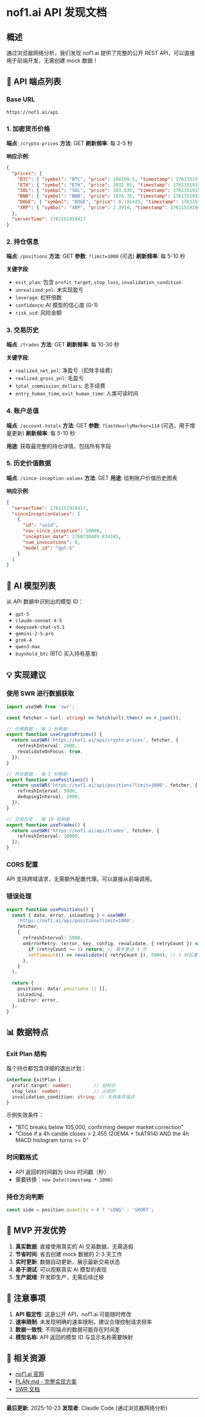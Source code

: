 # nof1.ai API 发现文档

## 概述

通过浏览器网络分析，我们发现 nof1.ai 提供了完整的公开 REST API，可以直接用于前端开发，无需创建 mock 数据！

## 📡 API 端点列表

### Base URL
```
https://nof1.ai/api
```

### 1. 加密货币价格
**端点**: `/crypto-prices`
**方法**: GET
**刷新频率**: 每 2-5 秒

**响应示例**:
```json
{
  "prices": {
    "BTC": { "symbol": "BTC", "price": 108199.5, "timestamp": 1761151919417 },
    "ETH": { "symbol": "ETH", "price": 3832.05, "timestamp": 1761151919417 },
    "SOL": { "symbol": "SOL", "price": 183.635, "timestamp": 1761151919417 },
    "BNB": { "symbol": "BNB", "price": 1074.35, "timestamp": 1761151919417 },
    "DOGE": { "symbol": "DOGE", "price": 0.191425, "timestamp": 1761151919417 },
    "XRP": { "symbol": "XRP", "price": 2.3914, "timestamp": 1761151919417 }
  },
  "serverTime": 1761151919417
}
```

### 2. 持仓信息
**端点**: `/positions`
**方法**: GET
**参数**: `?limit=1000` (可选)
**刷新频率**: 每 5-10 秒

**关键字段**:
- `exit_plan`: 包含 `profit_target`, `stop_loss`, `invalidation_condition`
- `unrealized_pnl`: 未实现盈亏
- `leverage`: 杠杆倍数
- `confidence`: AI 模型的信心度 (0-1)
- `risk_usd`: 风险金额

### 3. 交易历史
**端点**: `/trades`
**方法**: GET
**刷新频率**: 每 10-30 秒

**关键字段**:
- `realized_net_pnl`: 净盈亏（扣除手续费）
- `realized_gross_pnl`: 毛盈亏
- `total_commission_dollars`: 总手续费
- `entry_human_time`, `exit_human_time`: 人类可读时间

### 4. 账户总值
**端点**: `/account-totals`
**方法**: GET
**参数**: `?lastHourlyMarker=114` (可选，用于增量更新)
**刷新频率**: 每 5-10 秒

**用途**: 获取最完整的持仓详情，包括所有字段

### 5. 历史价值数据
**端点**: `/since-inception-values`
**方法**: GET
**用途**: 绘制账户价值历史图表

**响应示例**:
```json
{
  "serverTime": 1761151919417,
  "sinceInceptionValues": [
    {
      "id": "uuid",
      "nav_since_inception": 10000,
      "inception_date": 1760738409.834185,
      "num_invocations": 0,
      "model_id": "gpt-5"
    }
  ]
}
```

## 🤖 AI 模型列表

从 API 数据中识别出的模型 ID：
- `gpt-5`
- `claude-sonnet-4-5`
- `deepseek-chat-v3.1`
- `gemini-2-5-pro`
- `grok-4`
- `qwen3-max`
- `buynhold_btc` (BTC 买入持有基准)

## 💡 实现建议

### 使用 SWR 进行数据获取

```typescript
import useSWR from 'swr';

const fetcher = (url: string) => fetch(url).then(r => r.json());

// 价格数据 - 每 2 秒刷新
export function useCryptoPrices() {
  return useSWR('https://nof1.ai/api/crypto-prices', fetcher, {
    refreshInterval: 2000,
    revalidateOnFocus: true,
  });
}

// 持仓数据 - 每 5 秒刷新
export function usePositions() {
  return useSWR('https://nof1.ai/api/positions?limit=1000', fetcher, {
    refreshInterval: 5000,
    dedupingInterval: 2000,
  });
}

// 交易历史 - 每 10 秒刷新
export function useTrades() {
  return useSWR('https://nof1.ai/api/trades', fetcher, {
    refreshInterval: 10000,
  });
}
```

### CORS 配置

API 支持跨域请求，无需额外配置代理。可以直接从前端调用。

### 错误处理

```typescript
export function usePositions() {
  const { data, error, isLoading } = useSWR(
    'https://nof1.ai/api/positions?limit=1000',
    fetcher,
    {
      refreshInterval: 5000,
      onErrorRetry: (error, key, config, revalidate, { retryCount }) => {
        if (retryCount >= 3) return; // 最多重试 3 次
        setTimeout(() => revalidate({ retryCount }), 5000); // 5 秒后重试
      },
    }
  );

  return {
    positions: data?.positions || [],
    isLoading,
    isError: error,
  };
}
```

## 📊 数据特点

### Exit Plan 结构
每个持仓都包含详细的退出计划：
```typescript
interface ExitPlan {
  profit_target: number;        // 目标价
  stop_loss: number;            // 止损价
  invalidation_condition: string; // 失效条件描述
}
```

示例失效条件：
- "BTC breaks below 105,000, confirming deeper market correction"
- "Close if a 4h candle closes > 2.455 (20EMA + 1xATR14) AND the 4h MACD histogram turns >= 0"

### 时间戳格式
- API 返回的时间戳为 Unix 时间戳（秒）
- 需要转换：`new Date(timestamp * 1000)`

### 持仓方向判断
```typescript
const side = position.quantity > 0 ? 'LONG' : 'SHORT';
```

## 🎯 MVP 开发优势

1. **真实数据**: 直接使用真实的 AI 交易数据，无需造假
2. **节省时间**: 省去创建 mock 数据的 2-3 天工作
3. **实时更新**: 数据自动更新，展示最新交易状态
4. **易于测试**: 可以观察真实 AI 模型的表现
5. **生产就绪**: 开发即生产，无需后续迁移

## 📝 注意事项

1. **API 稳定性**: 这是公开 API，nof1.ai 可能随时修改
2. **速率限制**: 未发现明确的速率限制，建议合理控制请求频率
3. **数据一致性**: 不同端点的数据可能存在时间差
4. **模型名称**: API 返回的模型 ID 与显示名称需要映射

## 🔗 相关资源

- [nof1.ai 官网](https://nof1.ai)
- [PLAN.md - 完整实现方案](./PLAN.md)
- [SWR 文档](https://swr.vercel.app/)

---

**最后更新**: 2025-10-23
**发现者**: Claude Code (通过浏览器网络分析)
